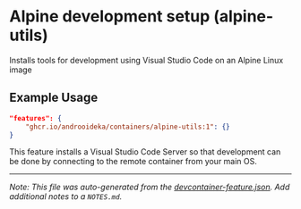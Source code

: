 
# Alpine development setup (alpine-utils)

Installs tools for development using Visual Studio Code on an Alpine Linux image

## Example Usage

```json
"features": {
    "ghcr.io/androoideka/containers/alpine-utils:1": {}
}
```



This feature installs a Visual Studio Code Server so that development can be done by connecting to the remote container from your main OS.

---

_Note: This file was auto-generated from the [devcontainer-feature.json](https://github.com/Androoideka/containers/blob/main/features/alpine-utils/devcontainer-feature.json).  Add additional notes to a `NOTES.md`._
